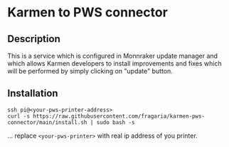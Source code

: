 # Karmen to PWS connector

## Description

This is a service which is configured in Monnraker update manager and which
allows Karmen developers to install improvements and fixes which will be
performed by simply clicking on "update" button.

## Installation

    ssh pi@<your-pws-printer-address>
    curl -s https://raw.githubusercontent.com/fragaria/karmen-pws-connector/main/install.sh | sudo bash -s

... replace `<your-pws-printer>` with real ip address of you printer.
